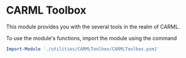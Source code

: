 # CARML Toolbox

This module provides you with the several tools in the realm of CARML.

To use the module's functions, import the module using the command

```PowerShell
Import-Module './utilities/CARMLToolbox/CARMLToolbox.psm1'
```
